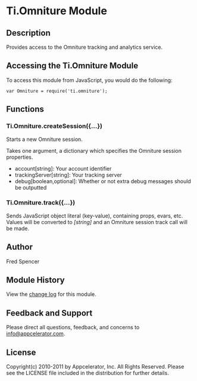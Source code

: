# Ti.Omniture Module

## Description

Provides access to the Omniture tracking and analytics service.

## Accessing the Ti.Omniture Module

To access this module from JavaScript, you would do the following:

	var Omniture = require('ti.omniture');

## Functions

### Ti.Omniture.createSession({...})

Starts a new Omniture session.

Takes one argument, a dictionary which specifies the Omniture session properties.

* account[string]: Your account identifier
* trackingServer[string]: Your tracking server
* debug[boolean,optional]: Whether or not extra debug messages should be outputted

### Ti.Omniture.track({...})

Sends JavaScript object literal (key-value), containing props, evars, etc. Values will be converted to *[string]* and an Omniture session track call will be made.

## Author

Fred Spencer

## Module History

View the [change log](changelog.html) for this module.

## Feedback and Support

Please direct all questions, feedback, and concerns to [info@appcelerator.com](mailto:info@appcelerator.com?subject=Android%20Omniture%20Module).

## License

Copyright(c) 2010-2011 by Appcelerator, Inc. All Rights Reserved. Please see the LICENSE file included in the distribution for further details.

